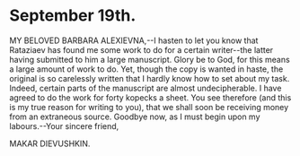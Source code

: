 # September 19th.

MY BELOVED BARBARA ALEXIEVNA,--I hasten to let you know that Rataziaev
has found me some work to do for a certain writer--the latter having
submitted to him a large manuscript. Glory be to God, for this means a
large amount of work to do. Yet, though the copy is wanted in haste, the
original is so carelessly written that I hardly know how to set about my
task. Indeed, certain parts of the manuscript are almost undecipherable.
I have agreed to do the work for forty kopecks a sheet. You see
therefore (and this is my true reason for writing to you), that we shall
soon be receiving money from an extraneous source. Goodbye now, as I
must begin upon my labours.--Your sincere friend,

MAKAR DIEVUSHKIN.




